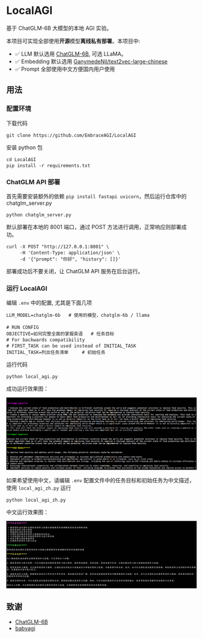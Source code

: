 # LocalAGI

基于 ChatGLM-6B 大模型的本地 AGI 实验。

本项目可实现全部使用**开源**模型**离线私有部署**。本项目中:

- ✅ LLM 默认选用 [ChatGLM-6B](https://github.com/THUDM/ChatGLM-6B), 可选 LLaMA。
- ✅ Embedding 默认选用 [GanymedeNil/text2vec-large-chinese](https://huggingface.co/GanymedeNil/text2vec-large-chinese/tree/main)
- ✅ Prompt 全部使用中文方便国内用户使用

## 用法

### 配置环境

下载代码
```
git clone https://github.com/EmbraceAGI/LocalAGI
```

安装 python 包
```
cd LocalAGI
pip install -r requirements.txt
```

### ChatGLM API 部署

首先需要安装额外的依赖 `pip install fastapi uvicorn`，然后运行仓库中的 chatglm_server.py

```
python chatglm_server.py
```

默认部署在本地的 8001 端口，通过 POST 方法进行调用，正常响应则部署成功。

```
curl -X POST "http://127.0.0.1:8001" \
     -H 'Content-Type: application/json' \
     -d '{"prompt": "你好", "history": []}'
```

部署成功后不要关闭，让 ChatGLM API 服务在后台运行。

### 运行 LocalAGI

编辑 `.env` 中的配置, 尤其是下面几项
```
LLM_MODEL=chatglm-6b   # 使用的模型，chatglm-6b / llama

# RUN CONFIG
OBJECTIVE=如何完整全面的掌握英语   # 任务目标
# For backwards compatibility
# FIRST_TASK can be used instead of INITIAL_TASK
INITIAL_TASK=列出任务清单     # 初始任务
```

运行代码
```
python local_agi.py
```

成功运行效果图：

![LocalAGI](imgs/LocalAGI_run1.jpg)

如果希望使用中文，请编辑 `.env` 配置文件中的任务目标和初始任务为中文描述，使用 `local_agi_zh.py` 运行

```
python local_agi_zh.py
```

中文运行效果图：

![LocalAGI](imgs/LocalAGI_zh_run1.jpg)

## 致谢

* [ChatGLM-6B](https://github.com/THUDM/ChatGLM-6B)
* [babyagi](https://github.com/yoheinakajima/babyagi)